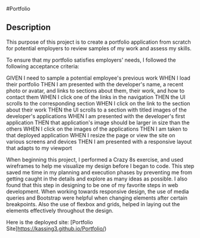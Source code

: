 #Portfolio

## Description

This purpose of this project is to create a portfolio application from scratch for potential employers to review samples of my work and assess my skills.

To ensure that my portfolio satisfies employers' needs, I followed the following acceptance criteria:

GIVEN I need to sample a potential employee's previous work
WHEN I load their portfolio
THEN I am presented with the developer's name, a recent photo or avatar, and links to sections about them, their work, and how to contact them
WHEN I click one of the links in the navigation
THEN the UI scrolls to the corresponding section
WHEN I click on the link to the section about their work
THEN the UI scrolls to a section with titled images of the developer's applications
WHEN I am presented with the developer's first application
THEN that application's image should be larger in size than the others
WHEN I click on the images of the applications
THEN I am taken to that deployed application
WHEN I resize the page or view the site on various screens and devices
THEN I am presented with a responsive layout that adapts to my viewport

When beginning this project, I performed a Crazy 8s exercise, and used wireframes to help me visualize my design before I began to code. This step saved me time in my planning and execution phases by preventing me from getting caught in the details and explore as many ideas as possible. I also found that this step in designing to be one of my favorite steps in web development. When working towards responsive design, the use of media queries and Bootstrap were helpful when changing elements after certain breakpoints. Also the use of flexbox and grids, helped in laying out the elements effectively throughout the design.

Here is the deployed site: [Portfolio Site]https://kassing3.github.io/Portfolio/)



